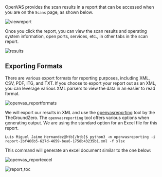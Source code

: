 OpenVAS provides the scan results in a report that can be accessed when you are on the `Scans` page, as shown below.

![viewreport](https://academy.hackthebox.com/storage/modules/108/openvas/viewingreport.png)

Once you click the report, you can view the scan results and operating system information, open ports, services, etc., in other tabs in the scan report.

![results](https://academy.hackthebox.com/storage/modules/108/openvas/openvas_reports.png)

## Exporting Formats

There are various export formats for reporting purposes, including XML, CSV, PDF, ITG, and TXT. If you choose to export your report out as an XML, you can leverage various XML parsers to view the data in an easier to read format.

![openvas_reportformats](https://academy.hackthebox.com/storage/modules/108/openvas/reportformat.png)

We will export our results in XML and use the [openvasreporting](https://github.com/TheGroundZero/openvasreporting) tool by the TheGroundZero. The `openvasreporting` tool offers various options when generating output. We are using the standard option for an Excel file for this report.

```shell-session
Luis Miguel Jaime Hernandez@htb[/htb]$ python3 -m openvasreporting -i report-2bf466b5-627d-4659-bea6-1758b43235b1.xml -f xlsx
```

This command will generate an excel document similar to the one below:

![openvas_reportexcel](https://academy.hackthebox.com/storage/modules/108/openvas/openvas_report.png)

![report_toc](https://academy.hackthebox.com/storage/modules/108/openvas/report_toc.png)
